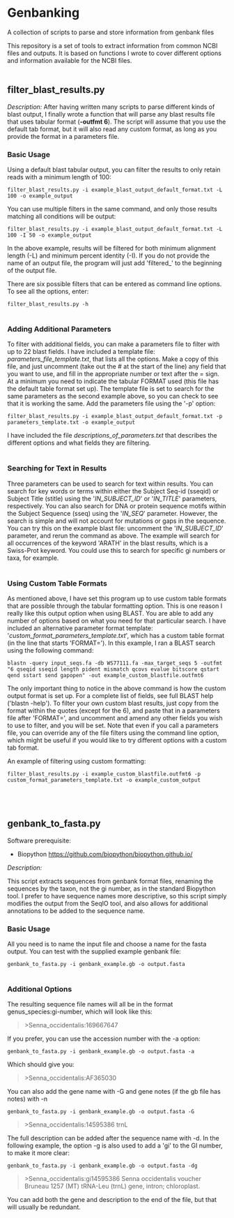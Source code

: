 # Genbanking
A collection of scripts to parse and store information from genbank files

This repository is a set of tools to extract information from common NCBI files and outputs. It is based on functions I wrote to cover different options and information available for the NCBI files.
<br></br>
## filter_blast_results.py

*Description:*
After having written many scripts to parse different kinds of blast output, I finally wrote a function that will parse any blast results file that uses tabular format (**-outfmt 6**). The script will assume that you use the default tab format, but it will also read any custom format, as long as you provide the format in a parameters file. 

### Basic Usage

Using a default blast tabular output, you can filter the results to only retain reads with a minimum length of 100:

`filter_blast_results.py -i example_blast_output_default_format.txt -L 100 -o example_output`

You can use multiple filters in the same command, and only those results matching all conditions will be output:

`filter_blast_results.py -i example_blast_output_default_format.txt -L 100 -I 50 -o example_output`

In the above example, results will be filtered for both minimum alignment length (-L) and minimum percent identity (-I). If you do not provide the name of an output file, the program will just add 'filtered_' to the beginning of the output file. 

There are six possible filters that can be entered as command line options. To see all the options, enter:

`filter_blast_results.py -h`
<br></br>
### Adding Additional Parameters

To filter with additional fields, you can make a parameters file to filter with up to 22 blast fields. I have included a template file: *parameters_file_template.txt*, that lists all the options. Make a copy of this file, and just uncomment (take out the # at the start of the line) any field that you want to use, and fill in the appropriate number or text after the = sign. At a minimum you need to indicate the tabular FORMAT used (this file has the default table format set up). The template file is set to search for the same parameters as the second example above, so you can check to see that it is working the same. Add the parameters file using the '-p' option:

`filter_blast_results.py -i example_blast_output_default_format.txt -p parameters_template.txt -o example_output`

I have included the file *descriptions_of_parameters.txt* that describes the different options and what fields they are filtering. 
<br></br>
### Searching for Text in Results

Three parameters can be used to search for text within results. You can search for key words or terms within either the Subject Seq-id (sseqid) or Subject Title (stitle) using the '*IN_SUBJECT_ID*' or '*IN_TITLE*' parameters, respectively. You can also search for DNA or protein sequence motifs within the Subject Sequence (sseq) using the '*IN_SEQ*' parameter. However, the search is simple and will not account for mutations or gaps in the sequence. You can try this on the example blast file: uncomment the '*IN_SUBJECT_ID*' parameter, and rerun the command as above. The example will search for all occurrences of the keyword 'ARATH' in the blast results, which is a Swiss-Prot keyword. You could use this to search for specific gi numbers or taxa, for example. 
<br></br>
### Using Custom Table Formats

As mentioned above, I have set this program up to use custom table formats that are possible through the tabular formatting option. This is one reason I really like this output option when using BLAST. You are able to add any number of options based on what you need for that particular search. I have included an alternative parameter format template: '*custom_format_parameters_template.txt*', which has a custom table format (in the line that starts 'FORMAT='). In this example, I ran a BLAST search using the following command:

`blastn -query input_seqs.fa -db WS77111.fa -max_target_seqs 5 -outfmt "6 qseqid sseqid length pident mismatch qcovs evalue bitscore qstart qend sstart send gapopen" -out example_custom_blastfile.outfmt6`

The only important thing to notice in the above command is how the custom output format is set up. For a complete list of fields, see full BLAST help ('blastn -help'). To filter your own custom blast results, just copy from the format within the quotes (except for the 6), and paste that in a parameters file after 'FORMAT=', and uncomment and amend any other fields you wish to use to filter, and you will be set. Note that even if you call a parameters file, you can override any of the file filters using the command line option, which might be useful if you would like to try different options with a custom tab format.

An example of filtering using custom formatting:

`filter_blast_results.py -i example_custom_blastfile.outfmt6 -p custom_format_parameters_template.txt -o example_custom_output`
<br></br>
<br></br>
## genbank_to_fasta.py

Software prerequisite:

* Biopython https://github.com/biopython/biopython.github.io/

*Description:*

This script extracts sequences from genbank format files, renaming the sequences by the taxon, not the gi number, as in the standard Biopython tool. I prefer to have sequence names more descriptive, so this script simply modifies the output from the SeqIO tool, and also allows for additional annotations to be added to the sequence name. 

### Basic Usage

All you need is to name the input file and choose a name for the fasta output. You can test with the supplied example genbank file:

`genbank_to_fasta.py -i genbank_example.gb -o output.fasta`
<br></br>
### Additional Options

The resulting sequence file names will all be in the format genus_species:gi-number, which will look like this:

>\>Senna_occidentalis:169667647 

If you prefer, you can use the accession number with the -a option: 

`genbank_to_fasta.py -i genbank_example.gb -o output.fasta -a`

Which should give you:

>\>Senna_occidentalis:AF365030

You can also add the gene name with -G and gene notes (if the gb file has notes) with -n

`genbank_to_fasta.py -i genbank_example.gb -o output.fasta -G`

>\>Senna_occidentalis:14595386 trnL

The full description can be added after the sequence name with -d. In the following example, the option -g is also used to add a 'gi' to the GI number, to make it more clear:

`genbank_to_fasta.py -i genbank_example.gb -o output.fasta -dg`

>\>Senna_occidentalis:gi14595386 Senna occidentalis voucher Bruneau 1257 (MT) tRNA-Leu (trnL) gene, intron; chloroplast.

You can add both the gene and description to the end of the file, but that will usually be redundant. 


